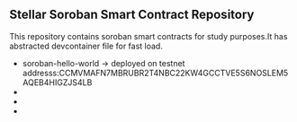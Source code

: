 ## Stellar Soroban Smart Contract Repository 

This repository contains soroban smart contracts for study purposes.It has abstracted devcontainer file for fast load.

- soroban-hello-world -> 
deployed on testnet  addresss:CCMVMAFN7MBRUBR2T4NBC22KW4GCCTVE5S6NOSLEM5AQEB4HIGZJS4LB
-
-
-